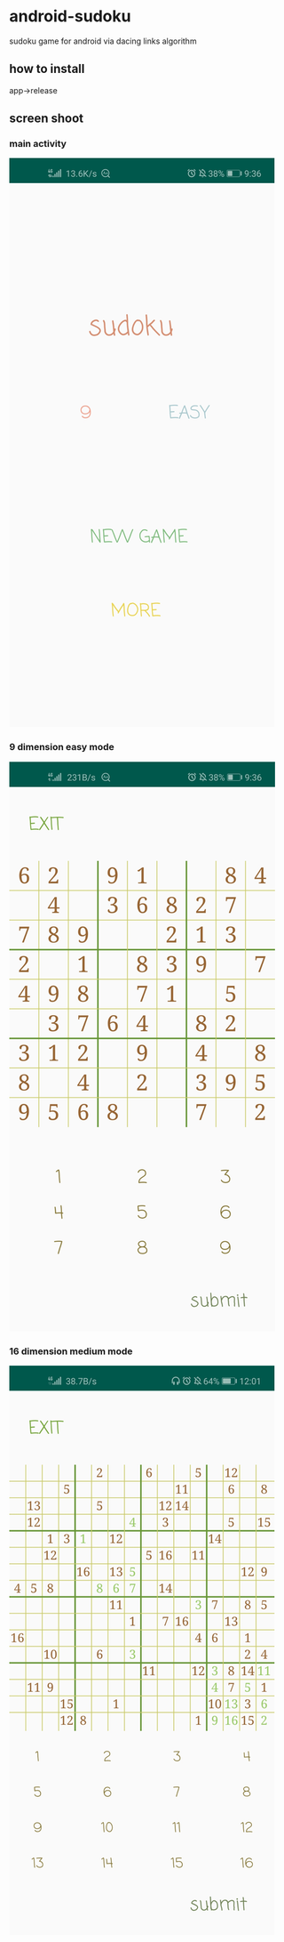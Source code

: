 # android-sudoku
sudoku game for android via dacing links algorithm
## how to install
app→release
## screen shoot
### main activity
![](https://github.com/Hikarie/android-sudoku/blob/master/main.png)
### 9 dimension easy mode
![](https://github.com/Hikarie/android-sudoku/blob/master/nine-dimension-easy.png)
### 16 dimension medium mode
![](https://github.com/Hikarie/android-sudoku/blob/master/sixteen-dimension-medium.png)
